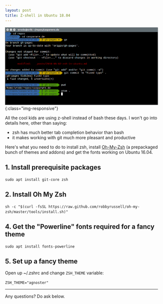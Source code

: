 ```yaml
---
layout: post
title: Z-shell in Ubuntu 18.04 
---
```


!['Beautiful Z-Shell'](/images/2016-05-zsh.png){:class="img-responsive"}

All the cool kids are using z-shell instead of bash these days. I won't go into details here, other than saying:

* zsh has much better tab completion behavior than bash
* it makes working with git much more pleasant and productive

Here's what you need to do to install zsh, install [Oh-My-Zsh](http://ohmyz.sh/) (a prepackaged bunch of themes and addons) and get the fonts working on Ubuntu 16.04.

## 1. Install prerequisite packages

`sudo apt install git-core zsh`

## 2. Install Oh My Zsh

`sh -c "$(curl -fsSL https://raw.github.com/robbyrussell/oh-my-zsh/master/tools/install.sh)"`

## 4. Get the "Powerline" fonts required for a fancy theme

`sudo apt install fonts-powerline`

## 5. Set up a fancy theme
Open up ~/.zshrc and change `ZSH_THEME` variable:

`ZSH_THEME="agnoster"`

---
Any questions? Do ask below.
